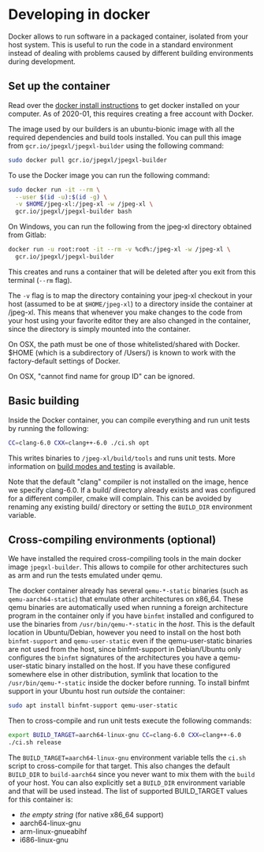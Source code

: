 # Developing in docker

Docker allows to run software in a packaged container, isolated from your host
system. This is useful to run the code in a standard environment instead of
dealing with problems caused by different building environments during
development.

## Set up the container

Read over the [docker install instructions](https://docs.docker.com/install/) to
get docker installed on your computer. As of 2020-01, this requires creating a
free account with Docker.

The image used by our builders is an ubuntu-bionic image with all the required
dependencies and build tools installed. You can pull this image from
`gcr.io/jpegxl/jpegxl-builder` using the following command:

```bash
sudo docker pull gcr.io/jpegxl/jpegxl-builder
```

To use the Docker image you can run the following command:

```bash
sudo docker run -it --rm \
  --user $(id -u):$(id -g) \
  -v $HOME/jpeg-xl:/jpeg-xl -w /jpeg-xl \
  gcr.io/jpegxl/jpegxl-builder bash
```

On Windows, you can run the following from the jpeg-xl directory obtained from
Gitlab:

```bash
docker run -u root:root -it --rm -v %cd%:/jpeg-xl -w /jpeg-xl \
  gcr.io/jpegxl/jpegxl-builder
```

This creates and runs a container that will be deleted after you exit from this
terminal (`--rm` flag).

The `-v` flag is to map the directory containing your jpeg-xl checkout in your
host (assumed to be at `$HOME/jpeg-xl`) to a directory inside the container at
/jpeg-xl. This means that whenever you make changes to the code from your host
using your favorite editor they are also changed in the container, since the
directory is simply mounted into the container.

On OSX, the path must be one of those whitelisted/shared with Docker. $HOME
(which is a subdirectory of /Users/) is known to work with the factory-default
settings of Docker.

On OSX, "cannot find name for group ID" can be ignored.

## Basic building

Inside the Docker container, you can compile everything and run unit tests
by running the following:

```bash
CC=clang-6.0 CXX=clang++-6.0 ./ci.sh opt
```

This writes binaries to `/jpeg-xl/build/tools` and runs unit tests.
More information on [build modes and testing](doc/building_and_testing.md) is
available.

Note that the default "clang" compiler is not installed on the image, hence we
specify clang-6.0. If a build/ directory already exists and was configured for
a different compiler, cmake will complain. This can be avoided by renaming any
existing build/ directory or setting the `BUILD_DIR` environment variable.

## Cross-compiling environments (optional)

We have installed the required cross-compiling tools in the main docker image
`jpegxl-builder`. This allows to compile for other architectures such as arm
and run the tests emulated under qemu.

The docker container already has several `qemu-*-static` binaries (such as
`qemu-aarch64-static`) that emulate other architectures on x86_64. These qemu
binaries are automatically used when running a foreign architecture program in
the container only if you have `binfmt` installed and configured to use the
binaries from `/usr/bin/qemu-*-static` in the *host*. This is the default
location in Ubuntu/Debian, however you need to install on the host both
`binfmt-support` and `qemu-user-static` even if the qemu-user-static binaries
are not used from the host, since binfmt-support in Debian/Ubuntu only
configures the `binfmt` signatures of the architectures you have a
qemu-user-static binary installed on the host. If you have these configured
somewhere else in other distribution, symlink that location to the
`/usr/bin/qemu-*-static` inside the docker before running. To install binfmt
support in your Ubuntu host run *outside* the container:

```bash
sudo apt install binfmt-support qemu-user-static
```

Then to cross-compile and run unit tests execute the following commands:

```bash
export BUILD_TARGET=aarch64-linux-gnu CC=clang-6.0 CXX=clang++-6.0
./ci.sh release
```

The `BUILD_TARGET=aarch64-linux-gnu` environment variable tells the `ci.sh`
script to cross-compile for that target. This also changes the default
`BUILD_DIR` to `build-aarch64` since you never want to mix them with the `build`
of your host. You can also explicitly set a `BUILD_DIR` environment variable and
that will be used instead. The list of supported BUILD_TARGET values for this
container is:

*    *the empty string* (for native x86_64 support)
*    aarch64-linux-gnu
*    arm-linux-gnueabihf
*    i686-linux-gnu
